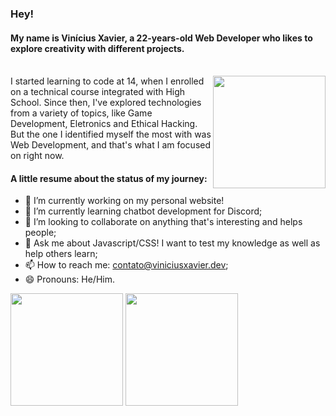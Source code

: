 ### Hey!

#### My name is Vinícius Xavier, a 22-years-old Web Developer who likes to explore creativity with different projects.

<br/>

<img height="180em" align="right" src="https://user-images.githubusercontent.com/32493592/159137189-f4b816f7-c88b-40d5-ae39-99d48a1200d1.png" />

<span>
  I started learning to code at 14, when I enrolled on a technical course integrated with High School. Since then, I've explored technologies from a variety of topics, like Game Development, Eletronics and Ethical Hacking. But the one I identified myself the most with was Web Development, and that's what I am focused on right now.
</span>

#### A little resume about the status of my journey:
- 🔭 I’m currently working on my personal website!
- 🌱 I’m currently learning chatbot development for Discord;
- 👯 I’m looking to collaborate on anything that's interesting and helps people;
- 💬 Ask me about Javascript/CSS! I want to test my knowledge as well as help others learn;
- 📫 How to reach me: contato@viniciusxavier.dev;
- 😄 Pronouns: He/Him.

<div>
  <img height="180em" src="https://github-readme-stats.vercel.app/api?username=ViniciusX22&show_icons=true&hide_border=true&&count_private=true&include_all_commits=true&custom_title=My Github Stats" />
  <img height="180em" src="https://github-readme-stats.vercel.app/api/top-langs/?username=ViniciusX22&custom_title=My Favourite Languages&layout=compact" />
</div>
